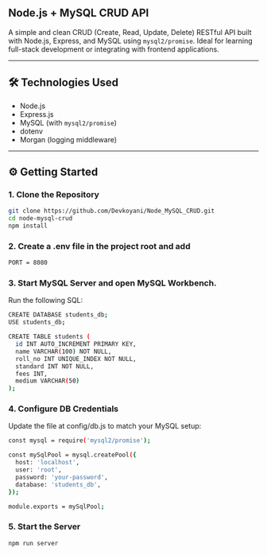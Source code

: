 ## Node.js + MySQL CRUD API

A simple and clean CRUD (Create, Read, Update, Delete) RESTful API built with Node.js, Express, and MySQL using `mysql2/promise`. Ideal for learning full-stack development or integrating with frontend applications.

---

## 🛠️ Technologies Used

- Node.js
- Express.js
- MySQL (with `mysql2/promise`)
- dotenv
- Morgan (logging middleware)

---

## ⚙️ Getting Started

### 1. Clone the Repository
```bash
git clone https://github.com/Devkoyani/Node_MySQL_CRUD.git
cd node-mysql-crud
npm install
```

### 2. Create a .env file in the project root and add
```bash
PORT = 8080
```

### 3. Start MySQL Server and open MySQL Workbench.
Run the following SQL:
```bash
CREATE DATABASE students_db;
USE students_db;

CREATE TABLE students (
  id INT AUTO_INCREMENT PRIMARY KEY,
  name VARCHAR(100) NOT NULL,
  roll_no INT UNIQUE_INDEX NOT NULL,
  standard INT NOT NULL,
  fees INT,
  medium VARCHAR(50)
);
```

### 4. Configure DB Credentials
Update the file at config/db.js to match your MySQL setup:
```bash
const mysql = require('mysql2/promise');

const mySqlPool = mysql.createPool({
  host: 'localhost',
  user: 'root',
  password: 'your-password',
  database: 'students_db',
});

module.exports = mySqlPool;
```

### 5. Start the Server
```bash
npm run server
```
